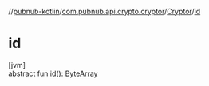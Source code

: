 //[pubnub-kotlin](../../../index.md)/[com.pubnub.api.crypto.cryptor](../index.md)/[Cryptor](index.md)/[id](id.md)

# id

[jvm]\
abstract fun [id](id.md)(): [ByteArray](https://kotlinlang.org/api/latest/jvm/stdlib/kotlin/-byte-array/index.html)
